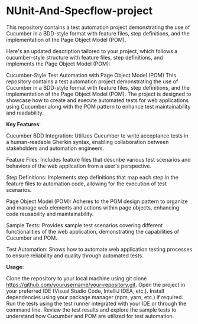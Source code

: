 # NUnit-And-Specflow-project
This repository contains a test automation project demonstrating the use of Cucumber in a BDD-style format with feature files, step definitions, and the implementation of the Page Object Model (POM). 


Here's an updated description tailored to your project, which follows a cucumber-style structure with feature files, step definitions, and implements the Page Object Model (POM):

Cucumber-Style Test Automation with Page Object Model (POM)
This repository contains a test automation project demonstrating the use of Cucumber in a BDD-style format with feature files, step definitions, and the implementation of the Page Object Model (POM). The project is designed to showcase how to create and execute automated tests for web applications using Cucumber along with the POM pattern to enhance test maintainability and readability.

****Key Features****:

Cucumber BDD Integration: Utilizes Cucumber to write acceptance tests in a human-readable Gherkin syntax, enabling collaboration between stakeholders and automation engineers.

Feature Files: Includes feature files that describe various test scenarios and behaviors of the web application from a user's perspective.

Step Definitions: Implements step definitions that map each step in the feature files to automation code, allowing for the execution of test scenarios.

Page Object Model (POM): Adheres to the POM design pattern to organize and manage web elements and actions within page objects, enhancing code reusability and maintainability.

Sample Tests: Provides sample test scenarios covering different functionalities of the web application, demonstrating the capabilities of Cucumber and POM.

Test Automation: Shows how to automate web application testing processes to ensure reliability and quality through automated tests.

****Usage****:

Clone the repository to your local machine using git clone https://github.com/yourusername/your-repository.git.
Open the project in your preferred IDE (Visual Studio Code, IntelliJ IDEA, etc.).
Install dependencies using your package manager (npm, yarn, etc.) if required.
Run the tests using the test runner integrated with your IDE or through the command line.
Review the test results and explore the sample tests to understand how Cucumber and POM are utilized for test automation.
